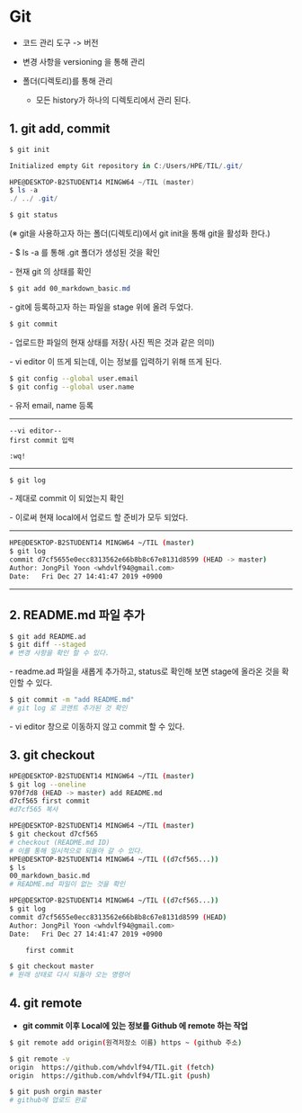 # Git

- 코드 관리 도구 -> 버전

- 변경 사항을 versioning 을 통해 관리

- 폴더(디렉토리)를 통해 관리 
  - 모든 history가 하나의 디렉토리에서 관리 된다.



## 1. git add, commit

```powershell
$ git init

Initialized empty Git repository in C:/Users/HPE/TIL/.git/

HPE@DESKTOP-B2STUDENT14 MINGW64 ~/TIL (master)
$ ls -a
./ ../ .git/  

$ git status
```

(※ git을 사용하고자 하는 폴더(디렉토리)에서 git init을 통해 git을 활성화 한다.)

\- $ ls -a 를 통해 .git 폴더가 생성된 것을 확인

\- 현재 git 의 상태를 확인



```powershell
$ git add 00_markdown_basic.md
```

\- git에 등록하고자 하는 파일을 stage 위에 올려 두었다.



```bash
$ git commit
```

\- 업로드한 파일의 현재 상태를 저장( 사진 찍은 것과 같은 의미)

\- vi editor 이 뜨게 되는데, 이는 정보를 입력하기 위해 뜨게 된다.

```bash
$ git config --global user.email
$ git config --global user.name
```

\- 유저 email, name 등록



---

```
--vi editor--
first commit 입력

:wq!
```

---



```bash
$ git log
```

\- 제대로 commit 이 되었는지 확인

\- 이로써 현재 local에서 업로드 할 준비가 모두 되었다.

---

```bash
HPE@DESKTOP-B2STUDENT14 MINGW64 ~/TIL (master)
$ git log
commit d7cf5655e0ecc8313562e66b8b8c67e8131d8599 (HEAD -> master)
Author: JongPil Yoon <whdvlf94@gmail.com>
Date:   Fri Dec 27 14:41:47 2019 +0900
```

---





## 2.  README.md 파일 추가 

```bash
$ git add README.ad
$ git diff --staged
# 변경 사항을 확인 할 수 있다.
```

\- readme.ad 파일을 새롭게 추가하고, status로 확인해 보면 stage에 올라온 것을 확인할 수 있다.



```bash
$ git commit -m "add README.md"
# git log 로 코맨트 추가된 것 확인
```

\- vi editor 창으로 이동하지 않고 commit 할 수 있다.





## 3. git checkout

```bash
HPE@DESKTOP-B2STUDENT14 MINGW64 ~/TIL (master)
$ git log --oneline
970f7d8 (HEAD -> master) add README.md
d7cf565 first commit
#d7cf565 복사

HPE@DESKTOP-B2STUDENT14 MINGW64 ~/TIL (master)
$ git checkout d7cf565
# checkout (README.md ID)
# 이를 통해 일시적으로 되돌아 갈 수 있다.
HPE@DESKTOP-B2STUDENT14 MINGW64 ~/TIL ((d7cf565...))
$ ls
00_markdown_basic.md
# README.md 파일이 없는 것을 확인

HPE@DESKTOP-B2STUDENT14 MINGW64 ~/TIL ((d7cf565...))
$ git log
commit d7cf5655e0ecc8313562e66b8b8c67e8131d8599 (HEAD)
Author: JongPil Yoon <whdvlf94@gmail.com>
Date:   Fri Dec 27 14:41:47 2019 +0900

    first commit
```



```bash
$ git checkout master
# 원래 상태로 다시 되돌아 오는 명령어
```



## 4. git remote

- **git commit 이후 Local에 있는 정보를 Github 에 remote 하는 작업**



```bash
$ git remote add origin(원격저장소 이름) https ~ (github 주소)

$ git remote -v
origin  https://github.com/whdvlf94/TIL.git (fetch)
origin  https://github.com/whdvlf94/TIL.git (push)

$ git push orgin master
# github에 업로드 완료
```





